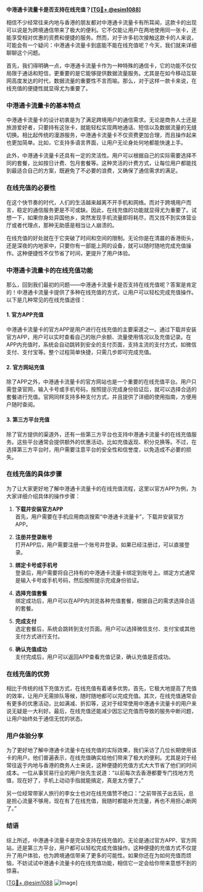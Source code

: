 **中港通卡流量卡是否支持在线充值？[[TG💪+ @esim1088](https://t.me/s/esim1088)]**

相信不少经常往来内地与香港的朋友都对中港通卡流量卡有所耳闻，这款卡的出现可以说是为跨境通信带来了极大的便利。它不仅能让用户在两地使用同一张卡，还能享受相对优惠的资费和便捷的服务。然而，对于许多初次接触这款卡的人来说，可能会有一个疑问：中港通卡流量卡到底能不能在线充值呢？今天，我们就来详细聊聊这个问题。

首先，我们得明确一点，中港通卡流量卡作为一种特殊的通信卡，它的功能不仅仅局限于通话和短信，更重要的是它能够提供数据流量服务。尤其是在如今移动互联网高度发达的时代，数据流量的重要性不言而喻。那么，对于这样一款卡来说，在线充值的便捷性就显得尤为重要了。

### 中港通卡流量卡的基本特点

中港通卡流量卡的设计初衷是为了满足跨境用户的通信需求。无论是商务人士还是旅游爱好者，只要持有这张卡，就能轻松实现两地通话、短信以及数据流量的无缝切换。相比起传统的漫游服务，中港通卡流量卡不仅资费更加合理，而且操作起来也更加简单。比如，它支持多语言界面，让用户无论身处何地都能快速上手。

此外，中港通卡流量卡还具有一定的灵活性。用户可以根据自己的实际需要选择不同的套餐，比如按日计费、包月套餐等。这种灵活的计费方式，让每位用户都能找到最适合自己的方案，既避免了不必要的浪费，又确保了通信需求的满足。

### 在线充值的必要性

在这个快节奏的时代，人们的生活越来越离不开手机和网络。而对于跨境用户而言，稳定的通信服务更是不可或缺。因此，在线充值的功能就显得尤为重要了。试想一下，如果你身处异国他乡，突然发现手机流量即将耗尽，而又找不到实体营业厅或者代理点，那种无助感是相当让人崩溃的。

在线充值的好处就在于它突破了时间和空间的限制。无论你是在清晨的香港街头，还是深夜的内地家中，只要你有一部能上网的设备，就可以随时随地完成充值操作。这种便捷性不仅节省了时间，更提升了用户体验。

### 中港通卡流量卡的在线充值功能

那么，回到我们最初的问题——中港通卡流量卡是否支持在线充值呢？答案是肯定的！中港通卡流量卡提供了多种在线充值的方式，让用户可以轻松完成充值操作。以下是几种常见的在线充值途径：

#### 1. 官方APP充值

中港通卡流量卡的官方APP是用户进行在线充值的主要渠道之一。通过下载并安装官方APP，用户可以实时查看自己的账户余额、流量使用情况以及充值记录。在APP内充值时，系统会自动跳转到安全的支付页面，支持主流的支付方式，如微信支付、支付宝等。整个过程简单快捷，只需几步即可完成充值。

#### 2. 官方网站充值

除了APP之外，中港通卡流量卡的官方网站也是一个重要的在线充值平台。用户只需登录官网，输入卡号或手机号码，按照提示完成身份验证后，就可以选择合适的套餐进行充值。官网同样支持多种支付方式，并且提供了详细的使用指南，方便用户随时查阅。

#### 3. 第三方平台充值

除了官方提供的渠道外，还有一些第三方平台也支持中港通卡流量卡的在线充值服务。这些平台通常会提供额外的优惠活动，比如充值返现、积分兑换等。不过，在选择第三方平台时，用户需要注意平台的安全性和信誉度，以免造成不必要的损失。

### 在线充值的具体步骤

为了让大家更好地了解中港通卡流量卡的在线充值流程，这里以官方APP为例，为大家详细介绍具体的操作步骤：

1. **下载并安装官方APP**  
   首先，用户需要在手机应用商店搜索“中港通卡流量卡”，下载并安装官方APP。

2. **注册并登录账号**  
   打开APP后，用户需要注册一个账号并登录。如果已经注册过，可以直接登录。

3. **绑定卡号或手机号**  
   登录后，用户需要将自己持有的中港通卡流量卡绑定到账号上。绑定方式通常是输入卡号或手机号码，然后按照提示完成身份验证。

4. **选择充值套餐**  
   绑定成功后，用户可以在APP内浏览各种充值套餐，根据自己的需求选择合适的套餐。

5. **完成支付**  
   选定套餐后，系统会跳转到支付页面。用户可以选择微信支付、支付宝或其他支付方式进行支付。

6. **确认充值成功**  
   支付完成后，用户可以返回APP查看充值记录，确认充值是否成功。

### 在线充值的优势

相比于传统的线下充值方式，在线充值有着诸多优势。首先，它极大地提高了充值的效率，让用户无需排队等候，随时随地都可以完成充值。其次，在线充值通常会有更多的优惠活动，比如满减、折扣等，这对于经常使用中港通卡流量卡的用户来说无疑是一大利好。最后，在线充值还能减少因忘记充值而导致的服务中断问题，让用户始终处于通信无忧的状态。

### 用户体验分享

为了更好地了解中港通卡流量卡在线充值的实际效果，我们采访了几位长期使用该卡的用户。他们普遍表示，在线充值确实给他们带来了极大的便利。尤其是对于经常往返于内地与香港的商务人士来说，这种便捷的充值方式大大节省了他们的时间成本。一位从事贸易行业的用户张先生说道：“以前每次去香港都要专门找地方充值，现在好了，手机上动动手指就能搞定，真是太方便了。”

另一位经常带家人旅行的李女士也对在线充值赞不绝口：“之前带孩子出去玩，总是担心流量不够用，现在有了在线充值，我随时都能补充流量，再也不用担心断网了。”

### 结语

综上所述，中港通卡流量卡是完全支持在线充值的。无论是通过官方APP、官方网站，还是第三方平台，用户都可以轻松完成充值操作。这种便捷的充值方式不仅提升了用户体验，也为跨境通信带来了更多的可能性。如果你还在为如何充值而烦恼，不妨试试中港通卡流量卡的在线充值功能，相信它一定会给你带来意想不到的惊喜。

[[TG💪+ @esim1088](https://t.me/s/esim1088) ![Image](https://i.postimg.cc/4NQfJmqS/Snipaste-2025-05-13-00-14-12.png)]